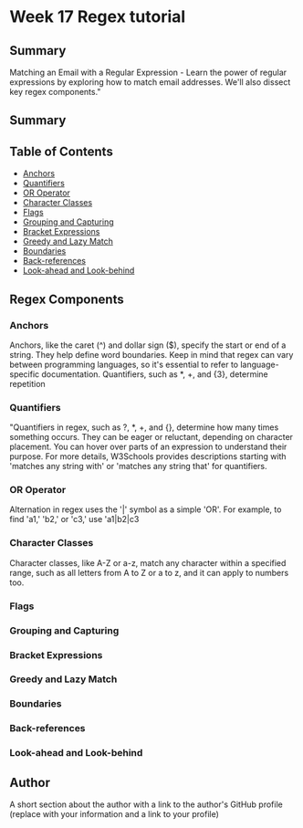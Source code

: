 # Week 17 Regex tutorial


## Summary

Matching an Email with a Regular Expression - Learn the power of regular expressions by exploring how to match email addresses. We'll also dissect key regex components."

## Summary

## Table of Contents

- [Anchors](#anchors)
- [Quantifiers](#quantifiers)
- [OR Operator](#or-operator)
- [Character Classes](#character-classes)
- [Flags](#flags)
- [Grouping and Capturing](#grouping-and-capturing)
- [Bracket Expressions](#bracket-expressions)
- [Greedy and Lazy Match](#greedy-and-lazy-match)
- [Boundaries](#boundaries)
- [Back-references](#back-references)
- [Look-ahead and Look-behind](#look-ahead-and-look-behind)

## Regex Components

### Anchors
Anchors, like the caret (^) and dollar sign ($), specify the start or end of a string. They help define word boundaries. Keep in mind that regex can vary between programming languages, so it's essential to refer to language-specific documentation. Quantifiers, such as *, +, and {3}, determine repetition
### Quantifiers
"Quantifiers in regex, such as ?, *, +, and {}, determine how many times something occurs. They can be eager or reluctant, depending on character placement. You can hover over parts of an expression to understand their purpose. For more details, W3Schools provides descriptions starting with 'matches any string with' or 'matches any string that' for quantifiers.
### OR Operator
 Alternation in regex uses the '|' symbol as a simple 'OR'. For example, to find 'a1,' 'b2,' or 'c3,' use 'a1|b2|c3
### Character Classes
Character classes, like A-Z or a-z, match any character within a specified range, such as all letters from A to Z or a to z, and it can apply to numbers too.
### Flags

### Grouping and Capturing

### Bracket Expressions

### Greedy and Lazy Match

### Boundaries

### Back-references

### Look-ahead and Look-behind

## Author

A short section about the author with a link to the author's GitHub profile (replace with your information and a link to your profile)
